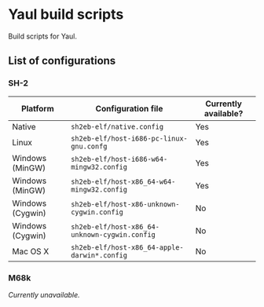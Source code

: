 Yaul build scripts
===

Build scripts for Yaul.

## List of configurations

### SH-2

| Platform         | Configuration file                            | Currently available? |
|------------------|-----------------------------------------------|----------------------|
| Native           | `sh2eb-elf/native.config`                     | Yes                  |
| Linux            | `sh2eb-elf/host-i686-pc-linux-gnu.confg`      | Yes                  |
| Windows (MinGW)  | `sh2eb-elf/host-i686-w64-mingw32.config`      | Yes                  |
| Windows (MinGW)  | `sh2eb-elf/host-x86_64-w64-mingw32.config`    | Yes                  |
| Windows (Cygwin) | `sh2eb-elf/host-x86-unknown-cygwin.config`    | No                   |
| Windows (Cygwin) | `sh2eb-elf/host-x86_64-unknown-cygwin.config` | No                   |
| Mac OS X         | `sh2eb-elf/host-x86_64-apple-darwin*.config`  | No                   |

### M68k

_Currently unavailable._
